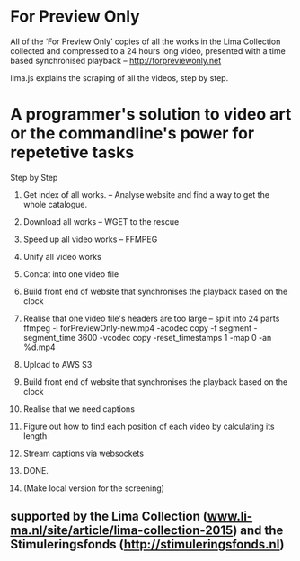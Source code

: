 # For Preview Only

All of the ‘For Preview Only’ copies of all the works in the Lima Collection collected and compressed to a 24 hours long video, presented with a time based synchronised playback – http://forpreviewonly.net

lima.js explains the scraping of all the videos, step by step.

# A programmer's solution to video art or the commandline's power for repetetive tasks

Step by Step

1. Get index of all works.
    – Analyse website and find a way to get the whole catalogue.

2. Download all works
    – WGET to the rescue

3. Speed up all video works
    – FFMPEG

4. Unify all video works
5. Concat into one video file
6. Build front end of website that synchronises the playback based on the clock
6. Realise that one video file's headers are too large – split into 24 parts
    ffmpeg -i forPreviewOnly-new.mp4 -acodec copy -f segment -segment_time 3600 -vcodec copy -reset_timestamps 1 -map 0 -an %d.mp4

7. Upload to AWS S3
8. Build front end of website that synchronises the playback based on the clock
9. Realise that we need captions
10. Figure out how to find each position of each video by calculating its length
11. Stream captions via websockets
12. DONE.
13. (Make local version for the screening)


## supported by the Lima Collection (www.li-ma.nl/site/article/lima-collection-2015) and the Stimuleringsfonds (http://stimuleringsfonds.nl)